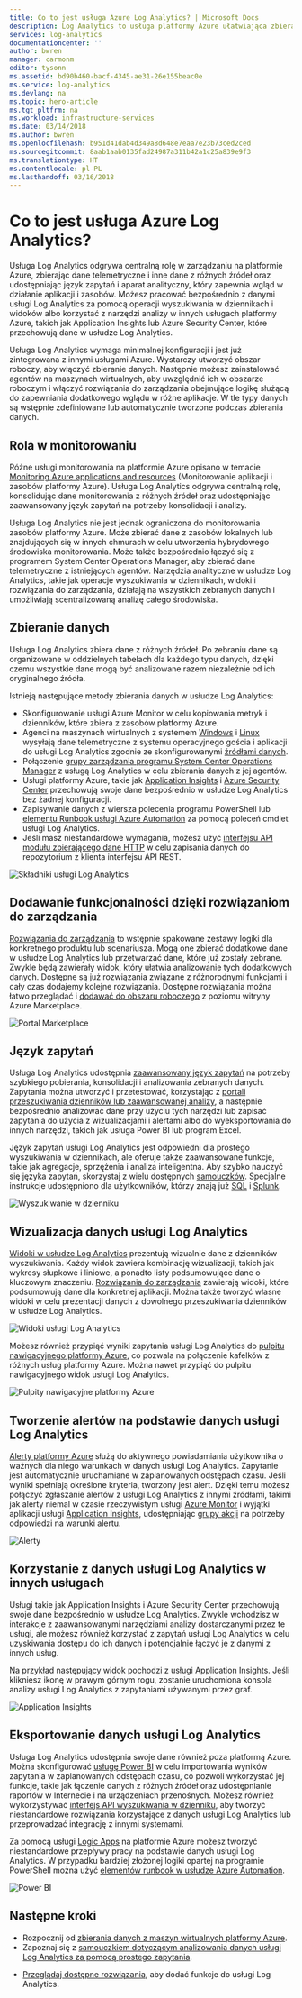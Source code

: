 ```yaml
---
title: Co to jest usługa Azure Log Analytics? | Microsoft Docs
description: Log Analytics to usługa platformy Azure ułatwiająca zbieranie i analizę danych operacyjnych generowanych przez zasoby w środowisku chmurowym i lokalnym.  Ten artykuł zawiera krótkie omówienie różnych składników usługi Log Analytics i linki do szczegółowych treści na ich temat.
services: log-analytics
documentationcenter: ''
author: bwren
manager: carmonm
editor: tysonn
ms.assetid: bd90b460-bacf-4345-ae31-26e155beac0e
ms.service: log-analytics
ms.devlang: na
ms.topic: hero-article
ms.tgt_pltfrm: na
ms.workload: infrastructure-services
ms.date: 03/14/2018
ms.author: bwren
ms.openlocfilehash: b951d41dab4d349a8d648e7eaa7e23b73ced2ced
ms.sourcegitcommit: 8aab1aab0135fad24987a311b42a1c25a839e9f3
ms.translationtype: HT
ms.contentlocale: pl-PL
ms.lasthandoff: 03/16/2018
---
```

# <a name="what-is-azure-log-analytics"></a>Co to jest usługa Azure Log Analytics?
Usługa Log Analytics odgrywa centralną rolę w zarządzaniu na platformie Azure, zbierając dane telemetryczne i inne dane z różnych źródeł oraz udostępniając język zapytań i aparat analityczny, który zapewnia wgląd w działanie aplikacji i zasobów.  Możesz pracować bezpośrednio z danymi usługi Log Analytics za pomocą operacji wyszukiwania w dziennikach i widoków albo korzystać z narzędzi analizy w innych usługach platformy Azure, takich jak Application Insights lub Azure Security Center, które przechowują dane w usłudze Log Analytics.  

Usługa Log Analytics wymaga minimalnej konfiguracji i jest już zintegrowana z innymi usługami Azure.  Wystarczy utworzyć obszar roboczy, aby włączyć zbieranie danych.  Następnie możesz zainstalować agentów na maszynach wirtualnych, aby uwzględnić ich w obszarze roboczym i włączyć rozwiązania do zarządzania obejmujące logikę służącą do zapewniania dodatkowego wglądu w różne aplikacje.  W tle typy danych są wstępnie zdefiniowane lub automatycznie tworzone podczas zbierania danych.


## <a name="role-in-monitoring"></a>Rola w monitorowaniu

Różne usługi monitorowania na platformie Azure opisano w temacie [Monitoring Azure applications and resources](../monitoring-and-diagnostics/monitoring-overview.md) (Monitorowanie aplikacji i zasobów platformy Azure).  Usługa Log Analytics odgrywa centralną rolę, konsolidując dane monitorowania z różnych źródeł oraz udostępniając zaawansowany język zapytań na potrzeby konsolidacji i analizy.  

Usługa Log Analytics nie jest jednak ograniczona do monitorowania zasobów platformy Azure.  Może zbierać dane z zasobów lokalnych lub znajdujących się w innych chmurach w celu utworzenia hybrydowego środowiska monitorowania. Może także bezpośrednio łączyć się z programem System Center Operations Manager, aby zbierać dane telemetryczne z istniejących agentów.  Narzędzia analityczne w usłudze Log Analytics, takie jak operacje wyszukiwania w dziennikach, widoki i rozwiązania do zarządzania, działają na wszystkich zebranych danych i umożliwiają scentralizowaną analizę całego środowiska.



## <a name="data-collection"></a>Zbieranie danych
Usługa Log Analytics zbiera dane z różnych źródeł.  Po zebraniu dane są organizowane w oddzielnych tabelach dla każdego typu danych, dzięki czemu wszystkie dane mogą być analizowane razem niezależnie od ich oryginalnego źródła.

Istnieją następujące metody zbierania danych w usłudze Log Analytics:

- Skonfigurowanie usługi Azure Monitor w celu kopiowania metryk i dzienników, które zbiera z zasobów platformy Azure.
- Agenci na maszynach wirtualnych z systemem [Windows](log-analytics-windows-agent.md) i [Linux](log-analytics-linux-agents.md) wysyłają dane telemetryczne z systemu operacyjnego gościa i aplikacji do usługi Log Analytics zgodnie ze skonfigurowanymi [źródłami danych](log-analytics-data-sources.md).  
- Połączenie [grupy zarządzania programu System Center Operations Manager](log-analytics-om-agents.md) z usługą Log Analytics w celu zbierania danych z jej agentów.
- Usługi platformy Azure, takie jak [Application Insights](https://docs.microsoft.com/azure/application-insights/) i [Azure Security Center](https://docs.microsoft.com/azure/security-center/) przechowują swoje dane bezpośrednio w usłudze Log Analytics bez żadnej konfiguracji.
- Zapisywanie danych z wiersza polecenia programu PowerShell lub [elementu Runbook usługi Azure Automation](../automation/automation-runbook-types.md) za pomocą poleceń cmdlet usługi Log Analytics.
- Jeśli masz niestandardowe wymagania, możesz użyć [interfejsu API modułu zbierającego dane HTTP](log-analytics-data-collector-api.md) w celu zapisania danych do repozytorium z klienta interfejsu API REST.


![Składniki usługi Log Analytics](media/log-analytics-overview/collecting-data.png)

## <a name="add-functionality-with-management-solutions"></a>Dodawanie funkcjonalności dzięki rozwiązaniom do zarządzania
[Rozwiązania do zarządzania](log-analytics-add-solutions.md) to wstępnie spakowane zestawy logiki dla konkretnego produktu lub scenariusza.  Mogą one zbierać dodatkowe dane w usłudze Log Analytics lub przetwarzać dane, które już zostały zebrane.  Zwykle będą zawierały widok, który ułatwia analizowanie tych dodatkowych danych.  Dostępne są już rozwiązania związane z różnorodnymi funkcjami i cały czas dodajemy kolejne rozwiązania.  Dostępne rozwiązania można łatwo przeglądać i [dodawać do obszaru roboczego](log-analytics-add-solutions.md) z poziomu witryny Azure Marketplace.  

![Portal Marketplace](media/log-analytics-overview/solutions.png)


## <a name="query-language"></a>Język zapytań

Usługa Log Analytics udostępnia [zaawansowany język zapytań](http://docs.loganalytics.io) na potrzeby szybkiego pobierania, konsolidacji i analizowania zebranych danych.  Zapytania można utworzyć i przetestować, korzystając z [portali przeszukiwania dzienników lub zaawansowanej analizy](log-analytics-log-search-portals.md), a następnie bezpośrednio analizować dane przy użyciu tych narzędzi lub zapisać zapytania do użycia z wizualizacjami i alertami albo do wyeksportowania do innych narzędzi, takich jak usługa Power BI lub program Excel.

Język zapytań usługi Log Analytics jest odpowiedni dla prostego wyszukiwania w dziennikach, ale oferuje także zaawansowane funkcje, takie jak agregacje, sprzężenia i analiza inteligentna. Aby szybko nauczyć się języka zapytań, skorzystaj z wielu dostępnych [samouczków](https://docs.loganalytics.io/docs/Learn/Tutorials).  Specjalne instrukcje udostępniono dla użytkowników, którzy znają już [SQL](https://docs.loganalytics.io/docs/Learn/References/SQL-to-Azure-Log-Analytics) i [Splunk](https://docs.loganalytics.io/docs/Learn/References/Splunk-to-Azure-Log-Analytics).

![Wyszukiwanie w dzienniku](media/log-analytics-overview/analytics-query.png)


## <a name="visualize-log-analytics-data"></a>Wizualizacja danych usługi Log Analytics

[Widoki w usłudze Log Analytics](log-analytics-view-designer.md) prezentują wizualnie dane z dzienników wyszukiwania.  Każdy widok zawiera kombinację wizualizacji, takich jak wykresy słupkowe i liniowe, a ponadto listy podsumowujące dane o kluczowym znaczeniu.  [Rozwiązania do zarządzania](#add-functionality-with-management-solutions) zawierają widoki, które podsumowują dane dla konkretnej aplikacji. Można także tworzyć własne widoki w celu prezentacji danych z dowolnego przeszukiwania dzienników w usłudze Log Analytics.

![Widoki usługi Log Analytics](media/log-analytics-overview/view.png)

Możesz również przypiąć wyniki zapytania usługi Log Analytics do [pulpitu nawigacyjnego platformy Azure](../azure-portal/azure-portal-dashboards.md), co pozwala na połączenie kafelków z różnych usług platformy Azure.  Można nawet przypiąć do pulpitu nawigacyjnego widok usługi Log Analytics.

![Pulpity nawigacyjne platformy Azure](media/log-analytics-overview/dashboard.png)

## <a name="creating-alerts-from-log-analytics-data"></a>Tworzenie alertów na podstawie danych usługi Log Analytics

[Alerty platformy Azure](../monitoring-and-diagnostics/monitoring-overview-unified-alerts.md) służą do aktywnego powiadamiania użytkownika o ważnych dla niego warunkach w danych usługi Log Analytics.  Zapytanie jest automatycznie uruchamiane w zaplanowanych odstępach czasu. Jeśli wyniki spełniają określone kryteria, tworzony jest alert.  Dzięki temu możesz połączyć zgłaszanie alertów z usługi Log Analytics z innymi źródłami, takimi jak alerty niemal w czasie rzeczywistym usługi [Azure Monitor](../monitoring-and-diagnostics/monitoring-near-real-time-metric-alerts.md) i wyjątki aplikacji usługi [Application Insights](../application-insights/app-insights-alerts.md), udostępniając [grupy akcji](../monitoring-and-diagnostics/monitoring-action-groups.md) na potrzeby odpowiedzi na warunki alertu.

![Alerty](media/log-analytics-overview/alerts.png)


## <a name="using-log-analytics-data-in-other-services"></a>Korzystanie z danych usługi Log Analytics w innych usługach
Usługi takie jak Application Insights i Azure Security Center przechowują swoje dane bezpośrednio w usłudze Log Analytics.  Zwykle wchodzisz w interakcje z zaawansowanymi narzędziami analizy dostarczanymi przez te usługi, ale możesz również korzystać z zapytań usługi Log Analytics w celu uzyskiwania dostępu do ich danych i potencjalnie łączyć je z danymi z innych usług.  

Na przykład następujący widok pochodzi z usługi Application Insights.  Jeśli klikniesz ikonę w prawym górnym rogu, zostanie uruchomiona konsola analizy usługi Log Analytics z zapytaniami używanymi przez graf.

![Application Insights](media/log-analytics-overview/application-insights.png)


## <a name="exporting-log-analytics-data"></a>Eksportowanie danych usługi Log Analytics

Usługa Log Analytics udostępnia swoje dane również poza platformą Azure.  Można skonfigurować [usługę Power BI](log-analytics-powerbi.md) w celu importowania wyników zapytania w zaplanowanych odstępach czasu, co pozwoli wykorzystać jej funkcje, takie jak łączenie danych z różnych źródeł oraz udostępnianie raportów w Internecie i na urządzeniach przenośnych.  Możesz również wykorzystywać [interfejs API wyszukiwania w dzienniku](log-analytics-log-search-api.md), aby tworzyć niestandardowe rozwiązania korzystające z danych usługi Log Analytics lub przeprowadzać integrację z innymi systemami.

Za pomocą usługi [Logic Apps](../logic-apps/logic-apps-overview.md) na platformie Azure możesz tworzyć niestandardowe przepływy pracy na podstawie danych usługi Log Analytics.  W przypadku bardziej złożonej logiki opartej na programie PowerShell można użyć [elementów runbook w usłudze Azure Automation](../automation/automation-runbook-types.md).

![Power BI](media/log-analytics-overview/export.png)



## <a name="next-steps"></a>Następne kroki
- Rozpocznij od [zbierania danych z maszyn wirtualnych platformy Azure](log-analytics-quick-collect-azurevm.md).
- Zapoznaj się z [samouczkiem dotyczącym analizowania danych usługi Log Analytics za pomocą prostego zapytania](log-analytics-tutorial-viewdata.md).
* [Przeglądaj dostępne rozwiązania](log-analytics-add-solutions.md), aby dodać funkcje do usługi Log Analytics.

